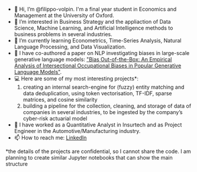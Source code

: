 - 👋 Hi, I’m @filippo-volpin. I'm a final year student in Economics and Management at the University of Oxford.
- 👀 I’m interested in Business Strategy and the appliaction of Data Science, Machine Learning, and Artificial Intelligence methods to business problems in several industries. 
- 🌱 I’m currently learning Econometrics, Time-Series Analysis, Natural Language Processing, and Data Visualization.
- 📰 I have co-authored a paper on NLP investigating biases in large-scale generative language models: ["Bias Out-of-the-Box: An Empirical Analysis of Intersectional Occupational Biases in Popular Generative Language Models"](https://arxiv.org/abs/2102.04130).
- 💻 Here are some of my most interesting projects*:
    1. creating  an  internal  search-engine  for  (fuzzy)  entity  matching  and  data  deduplication,  using  token vectorisation, TF-IDF, sparse matrices, and cosine similarity
    2. building a pipeline for the collection, cleaning, and storage of data of companies in several industries, to be ingested by the company’s cyber-risk actuarial model
- 🔨 I have worked as a Quantitative Analyst in Insurtech and as Project Engineer in the Automotive/Manufacturing industry.
- 📫 How to reach me: [LinkedIn](https://www.linkedin.com/in/filippovolpin/)

*the details of the projects are confidential, so I cannot share the code. I am planning to create similar Jupyter notebooks that can show the main structure

<!---
filippo-volpin/filippo-volpin is a ✨ special ✨ repository because its `README.md` (this file) appears on your GitHub profile.
You can click the Preview link to take a look at your changes.
--->
